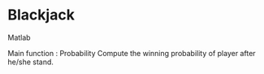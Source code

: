 # Blackjack
Matlab

Main function : Probability
Compute the winning probability of player after he/she stand.
